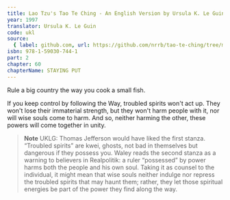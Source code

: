 ```yaml
---
title: Lao Tzu's Tao Te Ching - An English Version by Ursula K. Le Guin
year: 1997
translator: Ursula K. Le Guin
code: ukl
source:
  { label: github.com, url: https://github.com/nrrb/tao-te-ching/tree/master }
isbn: 978-1-59030-744-1
part: 2
chapter: 60
chapterName: STAYING PUT
---
```

Rule a big country
the way you cook a small fish.

If you keep control by following the Way,
troubled spirits won't act up.
They won't lose their immaterial strength,
but they won't harm people with it,
nor will wise souls come to harm.
And so, neither harming the other,
these powers will come together in unity.


> **Note** UKLG: Thomas Jefferson would have liked the first stanza.
 “Troubled spirits” are kwei, ghosts, not bad in themselves but dangerous if they possess you. Waley reads the second stanza as a warning to believers in Realpolitik: a ruler “possessed” by power harms both the people and his own soul. Taking it as counsel to the individual, it might mean that wise souls neither indulge nor repress the troubled spirits that may haunt them; rather, they let those spiritual energies be part of the power they find along the way.